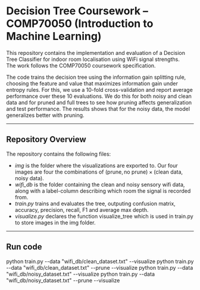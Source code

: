 # Decision Tree Coursework – COMP70050 (Introduction to Machine Learning)

This repository contains the implementation and evaluation of a Decision Tree Classifier for indoor room localisation using WiFi signal strengths.  
The work follows the COMP70050 coursework specification. 

The code trains the decision tree using the information gain splitting rule, choosing the feature and value that maximizes information gain under entropy rules. For this, we use a 10-fold cross-validation and report average performance over these 10 evaluations. We do this for both noisy and clean data and for pruned and full trees to see how pruning affects generalization and test performance. The results shows that for the noisy data, the model generalizes better with pruning. 

---

## Repository Overview

The repository contains the following files:
- *img* is the folder where the visualizations are exported to. Our four images are four the combinations of $(\text{prune}, \text{no prune}) \times (\text{clean data}, \text{noisy data})$.
- *wifi_db* is the folder containing the clean and noisy sensory wifi data, along with a label-column describing which room the signal is recorded from.
- *train.py* trains and evaluates the tree, outputing confusion matrix, accuracy, precision, recall, F1 and average max depth.
- *visualize.py* declares the function visualize_tree which is used in train.py to store images in the img folder. 

---


## Run code
python train.py --data "wifi_db/clean_dataset.txt" --visualize
python train.py --data "wifi_db/clean_dataset.txt" --prune --visualize
python train.py --data "wifi_db/noisy_dataset.txt" --visualize
python train.py --data "wifi_db/noisy_dataset.txt" --prune --visualize
